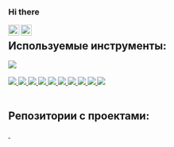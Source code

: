 ### Hi there
<a href="https://t.me/eugenehm">
  <img align="left" alt="Telegram" width="22px" src="https://upload.wikimedia.org/wikipedia/commons/thumb/8/83/Telegram_2019_Logo.svg/1024px-Telegram_2019_Logo.svg.png?20220331104809" />
</a>
<a href="mailto:e.s.subbotin@gmail.com">
  <img align="left" alt="Email" width="22px" src="https://upload.wikimedia.org/wikipedia/commons/thumb/4/4e/Mail_%28iOS%29.svg/2048px-Mail_%28iOS%29.svg.png" />
</a>

<img src="https://komarev.com/ghpvc/?username=evgss&style=flat-square&color=blue" alt=""/>

## Используемые инструменты:
<div>
  <img align="center" src="https://github-readme-stats.vercel.app/api/top-langs/?username=evgss&layout=compact&theme=react&line_height=20&hide=ejs"/>
<!--   <img align="center" height="160px" src="https://streak-stats.demolab.com?user=evgss&theme=react&hide=stars" alt=""/> -->
</div>

<br />

<div>
  <a href="https://github.com/harish-sethuraman/readme-components">
 <img  src="https://readme-components.vercel.app/api?component=logo&fill=black&logo=react&animation=spin&svgfill=15d8fe">  
 </a>
   <a href="https://github.com/harish-sethuraman/readme-components">
<img  src="https://readme-components.vercel.app/api?component=logo&fill=black&logo=redux&svgfill=2d79c7">
</a>
<a href="https://github.com/harish-sethuraman/readme-components">
<img  src="https://readme-components.vercel.app/api?component=logo&fill=black&logo=javascript&svgfill=2d79c7">
</a>
<a href="https://github.com/harish-sethuraman/readme-components">
<img  src="https://readme-components.vercel.app/api?component=logo&fill=black&logo=html5&svgfill=df5c43">  
</a>
 <a href="https://github.com/harish-sethuraman/readme-components">
<img  src="https://readme-components.vercel.app/api?component=logo&fill=black&logo=css3&svgfill=df5c43">  
</a>
<a href="https://github.com/harish-sethuraman/readme-components">
<img  src="https://readme-components.vercel.app/api?component=logo&fill=black&logo=sass&svgfill=cd6799">
</a>
 <a href="https://github.com/harish-sethuraman/readme-components">
 <img  src="https://readme-components.vercel.app/api?component=logo&fill=black&logo=node.js&svgfill=659b60">
</a>
 <a href="https://github.com/harish-sethuraman/readme-components">
<img  src="https://readme-components.vercel.app/api?component=logo&fill=black&logo=mongodb&svgfill=df5c43">  
</a>
<a href="https://github.com/harish-sethuraman/readme-components">
<img  src="https://readme-components.vercel.app/api?component=logo&fill=black&logo=webpack&svgfill=8ed5fa">
</a>
<a href="https://github.com/harish-sethuraman/readme-components">
<img  src="https://readme-components.vercel.app/api?component=logo&fill=black&logo=git&svgfill=8ed5fa">
</a>
</div>

<br/>

## Репозитории с проектами:

<div>
<a href="https://github.com/evgss/react-projects" target="_blank">
  <img align="center" src="https://github-readme-stats.vercel.app/api/pin/?username=evgss&repo=react-projects&theme=react&show_icons=false&show_description=true" alt=""/>
</a>
<a href="https://github.com/evgss/vanilla-js-projects" target="_blank">
  <img align="center" src="https://github-readme-stats.vercel.app/api/pin/?username=evgss&repo=vanilla-js-projects&theme=react&show_icons=false&show_description=true" alt=""/>
</a>
</div>

<br/>

<img src="https://www.codewars.com/users/evgss/badges/large" alt=""/>

